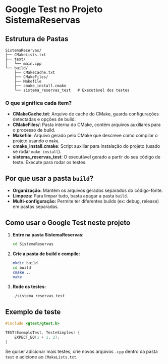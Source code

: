 # Google Test no Projeto SistemaReservas

## Estrutura de Pastas

```
SistemaReservas/
├── CMakeLists.txt
├── test/
│   └── main.cpp
└── build/
    ├── CMakeCache.txt
    ├── CMakeFiles/
    ├── Makefile
    ├── cmake_install.cmake
    └── sistema_reservas_test   # Executável dos testes
```

### O que significa cada item?
- **CMakeCache.txt**: Arquivo de cache do CMake, guarda configurações detectadas e opções de build.
- **CMakeFiles/**: Pasta interna do CMake, contém arquivos auxiliares para o processo de build.
- **Makefile**: Arquivo gerado pelo CMake que descreve como compilar o projeto usando o `make`.
- **cmake_install.cmake**: Script auxiliar para instalação do projeto (usado se rodar `make install`).
- **sistema_reservas_test**: O executável gerado a partir do seu código de teste. Execute para rodar os testes.

## Por que usar a pasta `build`?
- **Organização:** Mantém os arquivos gerados separados do código-fonte.
- **Limpeza:** Para limpar tudo, basta apagar a pasta `build`.
- **Multi-configuração:** Permite ter diferentes builds (ex: debug, release) em pastas separadas.

## Como usar o Google Test neste projeto

1. **Entre na pasta SistemaReservas:**
   ```sh
   cd SistemaReservas
   ```
2. **Crie a pasta de build e compile:**
   ```sh
   mkdir build
   cd build
   cmake ..
   make
   ```
3. **Rode os testes:**
   ```sh
   ./sistema_reservas_test
   ```

## Exemplo de teste
```cpp
#include <gtest/gtest.h>

TEST(ExemploTest, TesteSimples) {
    EXPECT_EQ(1 + 1, 2);
}
```

Se quiser adicionar mais testes, crie novos arquivos `.cpp` dentro da pasta `test` e adicione ao `CMakeLists.txt`. 